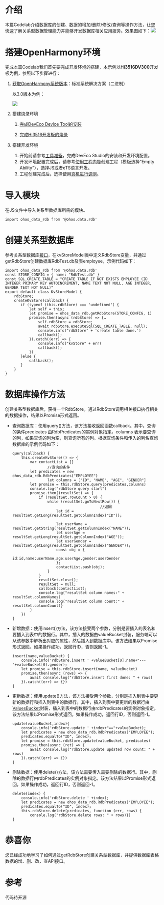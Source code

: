 # 介绍

本篇Codelab介绍数据库的创建、数据的增加/删除/修改/查询等操作方法，让您快速了解关系型数据管理能力并能够开发数据库相关应用服务。效果图如下：![](figures/zh-cn_image_0000001188327086.png)

# 搭建OpenHarmony环境
完成本篇Codelab我们首先要完成开发环境的搭建，本示例以**Hi3516DV300**开发板为例，参照以下步骤进行：

1. [获取OpenHarmony系统版本](https://gitee.com/openharmony/docs/blob/master/zh-cn/device-dev/get-code/sourcecode-acquire.md#%E8%8E%B7%E5%8F%96%E6%96%B9%E5%BC%8F3%E4%BB%8E%E9%95%9C%E5%83%8F%E7%AB%99%E7%82%B9%E8%8E%B7%E5%8F%96)：标准系统解决方案（二进制）

    以3.0版本为例：

    ![](figures/取版本.png)

2. 搭建烧录环境

    1.  [完成DevEco Device Tool的安装](https://gitee.com/openharmony/docs/blob/master/zh-cn/device-dev/quick-start/quickstart-standard-env-setup.md)

    2.  [完成Hi3516开发板的烧录](https://gitee.com/openharmony/docs/blob/master/zh-cn/device-dev/quick-start/quickstart-lite-steps-hi3516-burn.md)

3. 搭建开发环境

    1. 开始前请参考[工具准备](https://gitee.com/openharmony/docs/blob/master/zh-cn/application-dev/quick-start/start-overview.md#%E5%B7%A5%E5%85%B7%E5%87%86%E5%A4%87)，完成DevEco Studio的安装和开发环境配置。
    2. 开发环境配置完成后，请参考[使用工程向导](https://gitee.com/openharmony/docs/blob/master/zh-cn/application-dev/quick-start/start-with-ets.md#%E5%88%9B%E5%BB%BAets%E5%B7%A5%E7%A8%8B)创建工程（模板选择“Empty Ability”），选择JS或者eTS语言开发。
    3. 工程创建完成后，选择使用[真机进行调测](https://gitee.com/openharmony/docs/blob/master/zh-cn/application-dev/quick-start/start-with-ets.md#%E4%BD%BF%E7%94%A8%E7%9C%9F%E6%9C%BA%E8%BF%90%E8%A1%8C%E5%BA%94%E7%94%A8)。
	
# 导入模块

在JS文件中导入关系型数据库所需的模块。

```
import ohos_data_rdb from '@ohos.data.rdb'
```

# 创建关系型数据库

参考关系型数据库[接口](https://gitee.com/openharmony/docs/blob/master/zh-cn/application-dev/reference/apis/js-apis-data-rdb.md)，在kvStoreModel类中定义RdbStore变量，并通过getRdbStore创建数据库RdbTest.db及表employee，示例代码如下：

```
import ohos_data_rdb from '@ohos.data.rdb'
const STORE_CONFIG = { name: "RdbTest.db" }
const SQL_CREATE_TABLE = "CREATE TABLE IF NOT EXISTS EMPLOYEE (ID INTEGER PRIMARY KEY AUTOINCREMENT, NAME TEXT NOT NULL, AGE INTEGER, GENDER TEXT NOT NULL)"
export default class KvStoreModel {
    rdbStore;
    createKvStore(callback) {
       if (typeof (this.rdbStore) === 'undefined') {
           let self = this;
           let promise = ohos_data_rdb.getRdbStore(STORE_CONFIG, 1)
           promise.then(async (rdbStore) => {…
               self.rdbStore = rdbStore;
               await rdbStore.executeSql(SQL_CREATE_TABLE, null);
               console.info("rdbStore" + 'create table done.')
               callback();
           }).catch((err) => {
               console.info("kvStore" + err)
               callback();
           })
       }else {
           callback();
       }
    }
}
```

# 数据库操作方法
创建关系型数据库后，获得一个RdbStore，通过RdbStore调用相关接口执行相关的数据操作，结果以Promise形式返回。

-   查询数据库：使用query\(\)方法，该方法接收返回函数callback。其中，查询的条件predicates 由RdbPredicates的实例对象指定。columns 表示要查询的列，如果查询的列为空，则查询所有的列。根据查询条件和传入的列名查询数据库的示例代码如下：

    ```
    query(callback) {
    	this.createKvStore(() => {
    		var contactList = []
                    //查询的条件
    		let predicates = new ohos_data_rdb.RdbPredicates("EMPLOYEE")
                    let columns = ["ID", "NAME", "AGE", "GENDER"]
    		let promise = this.rdbStore.query(predicates,columns)
    		console.log("rdbStore query start")
    		promise.then((resultSet) => {
    			if (resultSet.rowCount > 0) {
    				while (resultSet.goToNextRow()) {
                                            //返回    
    					let id = resultSet.getLong(resultSet.getColumnIndex("ID"));
                                                       
    					let userName = resultSet.getString(resultSet.getColumnIndex("NAME"));
    					let userAge = resultSet.getLong(resultSet.getColumnIndex("AGE"));
    					let userGender = resultSet.getLong(resultSet.getColumnIndex("GENDER"));
    					const obj = {
    						id:id,name:userName,age:userAge,gender:userGender
    					};
    					contactList.push(obj);
    				}
    			}
    			resultSet.close();
    			resultSet = null;
    			callback(contactList);
    			console.log("resultSet column names:" + resultSet.columnNames)
    			console.log("resultSet column count:" + resultSet.columnCount)}
    		)
    	})
    }
    ```

-   新增数据：使用insert\(\)方法，该方法接受两个参数，分别是要插入的表名和要插入到表中的数据行。其中，插入的数据由valueBucket封装，服务端可以从该参数中解析出对应的属性，然后插入到数据库中。该方法结果以Promise形式返回。如果操作成功，返回行ID，否则返回-1。

    ```
    insert(name,valueBucket) {
    	console.info('rdbStore.insert ' +valueBucket[0].name+"---"+valueBucket[0].gender);
    	let promise = this.rdbStore.insert(name, valueBucket)
    	promise.then(async (rows) => {
    		await console.log("rdbStore.insert first done: " + rows)
    	}).catch((err) => {})
    }
    ```

-   更新数据：使用update\(\)方法，该方法接受两个参数，分别是插入到表中要更新的数据行和插入到表中的数据行。其中，插入到表中要更新的数据行由[ValuesBucket](https://gitee.com/openharmony/docs/tree/master/zh-cn/application-dev/reference)封装，插入到表中的数据行由rdbPredicates的实例对象指定。该方法结果以Promise形式返回。如果操作成功，返回行ID，否则返回-1。

    ```
    update(valueBucket,index){
    	console.info('rdbStore.update ' +index+"=="+valueBucket);
    	let predicates = new ohos_data_rdb.RdbPredicates("EMPLOYEE");
    	predicates.equalTo("ID", index);
    	let promise = this.rdbStore.update(valueBucket, predicates)
    	promise.then(async (ret) => {
    		await console.log("rdbStore.update updated row count: " + rows)
    	}).catch((err) => {})
    }
    ```

-   删除数据：使用delete\(\)方法，该方法需要传入需要删除的数据行。其中，删除的数据行由rdbPredicates的实例对象指定。该方法结果以Promise形式返回。如果操作成功，返回行ID，否则返回-1。

    ```
    delete(index) {
    	console.info('rdbStore.delete ' +index);
    	let predicates = new ohos_data_rdb.RdbPredicates("EMPLOYEE");
    	predicates.equalTo("ID", index);
    	this.rdbStore.delete(predicates, function (err, rows) {
    		console.log("rdbStore.delete rows: " + rows)})
    }
    ```
	
# 恭喜你

您已经成功地学习了如何通过getRdbStore创建关系型数据库，并提供数据库表格数据的增、删、改、查API接口。

# 参考
代码待开源





